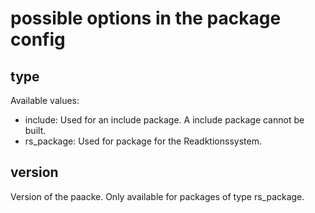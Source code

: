 # possible options in the package config

## type 
Available values:
- include: Used for an include package. A include package cannot be built.
- rs_package: Used for package for the Readktionssystem.

## version
Version of the paacke. Only available for packages of type rs_package.